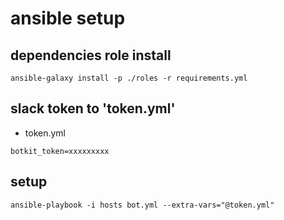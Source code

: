 # ansible setup

## dependencies role install

```
ansible-galaxy install -p ./roles -r requirements.yml
```

## slack token to 'token.yml'

- token.yml

```
botkit_token=xxxxxxxxx
```

## setup

```
ansible-playbook -i hosts bot.yml --extra-vars="@token.yml"
```
